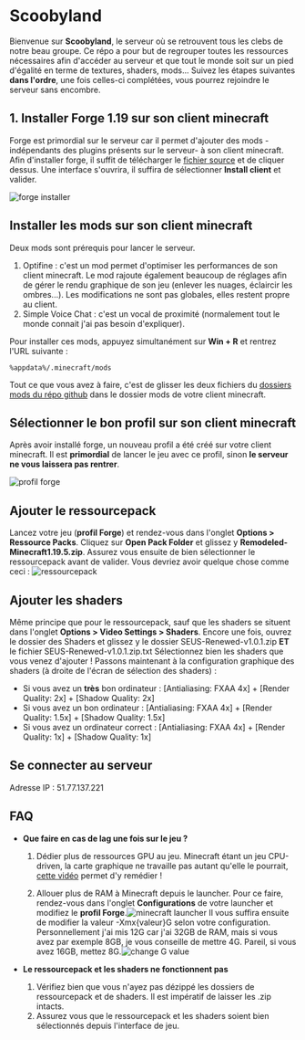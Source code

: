 # Scoobyland

Bienvenue sur **Scoobyland**, le serveur où se retrouvent tous les clebs de notre beau groupe.
Ce répo a pour but de regrouper toutes les ressources nécessaires afin d'accéder au serveur et que tout le monde soit sur un pied d'égalité en terme de textures, shaders, mods...
Suivez les étapes suivantes **dans l'ordre**, une fois celles-ci complétées, vous pourrez rejoindre le serveur sans encombre.

## 1. Installer Forge 1.19 sur son client minecraft

Forge est primordial sur le serveur car il permet d'ajouter des mods -indépendants des plugins présents sur le serveur- à son client minecraft.
Afin d'installer forge, il suffit de télécharger le [fichier source](https://github.com/Clement-picot6/minecraft/blob/main/utils/forge-1.19.2-43.1.7-installer.jar) et de cliquer dessus. Une interface s'ouvrira, il suffira de sélectionner **Install client** et valider.

![forge installer](https://img001.prntscr.com/file/img001/hptZkQs5Tm-qCvlU5aralQ.jpeg)


## Installer les mods sur son client minecraft
Deux mods sont prérequis pour lancer le serveur.
1. Optifine : c'est un mod permet d'optimiser les performances de son client minecraft. Le mod rajoute également beaucoup de réglages afin de gérer le rendu graphique de son jeu (enlever les nuages, éclaircir les ombres...). Les modifications ne sont pas globales, elles restent propre au client.
2. Simple Voice Chat : c'est un vocal de proximité (normalement tout le monde connait j'ai pas besoin d'expliquer).

Pour installer ces mods, appuyez simultanément sur **Win + R** et rentrez l'URL suivante :

    %appdata%/.minecraft/mods
Tout ce que vous avez à faire, c'est de glisser les deux fichiers du [dossiers mods du répo github](https://github.com/Clement-picot6/minecraft/tree/main/mods) dans le dossier mods de votre client minecraft.


## Sélectionner le bon profil sur son client minecraft

Après avoir installé forge, un nouveau profil a été créé sur votre client minecraft. Il est **primordial** de lancer le jeu avec ce profil, sinon **le serveur ne vous laissera pas rentrer**.

![profil forge](https://img001.prntscr.com/file/img001/UHDBCnz5Qcu-63mAy7mRWQ.jpeg)

## Ajouter le ressourcepack
Lancez votre jeu (**profil Forge**) et rendez-vous dans l'onglet **Options > Ressource Packs**. Cliquez sur **Open Pack Folder** et glissez y **Remodeled-Minecraft1.19.5.zip**.
Assurez vous ensuite de bien sélectionner le ressourcepack avant de valider. Vous devriez avoir quelque chose comme ceci :
![ressourcepack](https://img001.prntscr.com/file/img001/9a0oLoD6QMKoh6_zCvFpGg.jpeg)

## Ajouter les shaders

Même principe que pour le ressourcepack, sauf que les shaders se situent dans l'onglet **Options > Video Settings > Shaders**. Encore une fois, ouvrez le dossier des Shaders et glissez y le dossier SEUS-Renewed-v1.0.1.zip **ET** le fichier SEUS-Renewed-v1.0.1.zip.txt
Sélectionnez bien les shaders que vous venez d'ajouter !
Passons maintenant à la configuration graphique des shaders (à droite de l'écran de sélection des shaders) :
 - Si vous avez un **très** bon ordinateur : [Antialiasing: FXAA 4x] + [Render Quality: 2x] + [Shadow Quality: 2x]
 -  Si vous avez un bon ordinateur : [Antialiasing: FXAA 4x] + [Render Quality: 1.5x] + [Shadow Quality: 1.5x]
  - Si vous avez un ordinateur correct : [Antialiasing: FXAA 4x] + [Render Quality: 1x] + [Shadow Quality: 1x]

## Se connecter au serveur

Adresse IP : 51.77.137.221

## FAQ

 - **Que faire en cas de lag une fois sur le jeu ?**
	 1. Dédier plus de ressources GPU au jeu. Minecraft étant un jeu CPU-driven, la carte graphique ne travaille pas autant qu'elle le pourrait, [cette vidéo](https://www.youtube.com/watch?v=J1UcsKnIV10&ab_channel=GameTrick) permet d'y remédier !

	 2. Allouer plus de RAM à Minecraft depuis le launcher. Pour ce faire, rendez-vous dans l'onglet **Configurations** de votre launcher et modifiez le **profil Forge**.![minecraft launcher](https://img001.prntscr.com/file/img001/vtJE-utYQUKWawBp9pVz0g.jpeg)
Il vous suffira ensuite de modifier la valeur -Xmx{valeur}G selon votre configuration.
Personnellement j'ai mis 12G car j'ai 32GB de RAM, mais si vous avez par exemple 8GB, je vous conseille de mettre 4G. Pareil, si vous avez 16GB, mettez 8G.![change G value](https://img001.prntscr.com/file/img001/CUFYc4ZUTrK4y03s4WGAFg.jpeg)&nbsp;
&nbsp;

 - **Le ressourcepack et les shaders ne fonctionnent pas**
	1. Vérifiez bien que vous n'ayez pas dézippé les dossiers de ressourcepack et de shaders. Il est impératif de laisser les .zip intacts.
	2. Assurez vous que le ressourcepack et les shaders soient bien sélectionnés depuis l'interface de jeu.